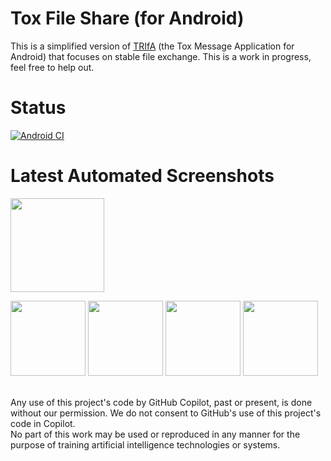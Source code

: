 # Tox File Share (for Android)

This is a simplified version of [TRIfA](https://github.com/zoff99/ToxAndroidRefImpl) (the Tox Message Application for Android) that focuses on stable file exchange.
This is a work in progress, feel free to help out.

Status
=
[![Android CI](https://github.com/zoff99/ToFShare/actions/workflows/app_startup.yml/badge.svg?branch=master)](https://github.com/zoff99/ToFShare/actions/workflows/app_startup.yml)

Latest Automated Screenshots
=

<img src="https://github.com/zoff99/ToFShare/releases/download/nightly/screen_shot_android_29_11.png" width="150">
<br>

<img src="https://github.com/zoff99/ToFShare/releases/download/nightly/android_screen01_21.png" width="120">&nbsp;<img src="https://github.com/zoff99/ToFShare/releases/download/nightly/android_screen01_29.png" width="120">&nbsp;<img src="https://github.com/zoff99/ToFShare/releases/download/nightly/android_screen01_33.png" width="120">&nbsp;<img src="https://github.com/zoff99/ToFShare/releases/download/nightly/android_screen01_35.png" width="120">

<br>
Any use of this project's code by GitHub Copilot, past or present, is done
without our permission.  We do not consent to GitHub's use of this project's
code in Copilot.
<br>
No part of this work may be used or reproduced in any manner for the purpose of training artificial intelligence technologies or systems.
